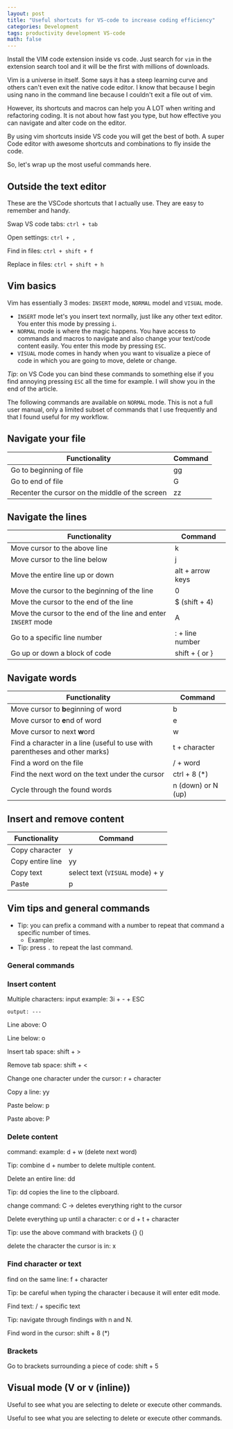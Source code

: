 ```yaml
---
layout: post
title: "Useful shortcuts for VS-code to increase coding efficiency"
categories: Development
tags: productivity development VS-code
math: false
---
```


Install the VIM code extension inside vs code. Just search for `vim` in the extension search tool and it will be the first with millions of downloads.

Vim is a universe in itself. Some says it has a steep learning curve and others can't even exit the native code editor. I know that because I begin using nano in the command line because I couldn't exit a file out of vim.

However, its shortcuts and macros can help you A LOT when writing and refactoring coding. It is not about how fast you type, but how effective you can navigate and alter code on the editor.

By using vim shortcuts inside VS code you will get the best of both. A super Code editor with awesome shortcuts and combinations to fly inside the code.

So, let's wrap up the most useful commands here.

## Outside the text editor

These are the VSCode shortcuts that I actually use. They are easy to remember and handy.

Swap VS code tabs: `ctrl + tab`

Open settings: `ctrl + ,`

Find in files: `ctrl + shift + f`

Replace in files: `ctrl + shift + h`

## Vim basics

Vim has essentially 3 modes: `INSERT` mode, `NORMAL` model and `VISUAL` mode.

* `INSERT` mode let's you insert text normally, just like any other text editor. You enter this mode by pressing `i`.
* `NORMAL` mode is where the magic happens. You have access to commands and macros to navigate and also change your text/code content easily. You enter this mode by pressing `ESC`.
* `VISUAL` mode comes in handy when you want to visualize a piece of code in which you are going to move, delete or change. 

_Tip_: on VS Code you can bind these commands to something else if you find annoying pressing `ESC` all the time for example. I will show you in the end of the article. 

The following commands are available on `NORMAL` mode. This is not a full user manual, only a limited subset of commands that I use frequently and that I found useful for my workflow.

## Navigate your file

| Functionality                                   | Command |
| ----------------------------------------------- | ------- |
| Go to beginning of file                         | gg      |
| Go to end of file                               | G       |
| Recenter the cursor on the middle of the screen | zz      |

## Navigate the lines

| Functionality                                                  | Command          |
| -------------------------------------------------------------- | ---------------- |
| Move cursor to the above line                                  | k                |
| Move cursor to the line below                                  | j                |
| Move the entire line up or down                                | alt + arrow keys |
| Move the cursor to the beginning of the line                   | 0                |
| Move the cursor to the end of the line                         | $ (shift + 4)    |
| Move the cursor to the end of the line and enter `INSERT` mode | A                |
| Go to a specific line number                                   | : + line number  |
| Go up or down a block of code                                  | shift + { or }   |

## Navigate words 

| Functionality                                                               | Command            |
| --------------------------------------------------------------------------- | ------------------ |
| Move cursor to **b**eginning of word                                        | b                  |
| Move cursor to **e**nd of word                                              | e                  |
| Move cursor to next **w**ord                                                | w                  |
| Find a character in a line (useful to use with parentheses and other marks) | t + character      |
| Find a word on the file                                                     | / + word           |
| Find the next word on the text under the cursor                             | ctrl + 8 (*)       |
| Cycle through the found words                                               | n (down) or N (up) |

## Insert and remove content

| Functionality    | Command                         |
| ---------------- | ------------------------------- |
| Copy character   | y                               |
| Copy entire line | yy                              |
| Copy text        | select text (`VISUAL` mode) + y |
| Paste            | p                               |

## Vim tips and general commands

* Tip: you can prefix a command with a number to repeat that command a specific number of times.
  * Example: 
* Tip: press `.` to repeat the last command.

### General commands


### Insert content

Multiple characters:
    input example: 3i + - + ESC

    output: ---

Line above: O

Line below: o

Insert tab space: shift + >

Remove tab space: shift + <

Change one character under the cursor: r + character

Copy a line: yy

Paste below: p

Paste above: P

### Delete content

command: example: d + w (delete next word)

Tip: combine d + number to delete multiple content.

Delete an entire line: dd

Tip: dd copies the line to the clipboard.

change command: C -> deletes everything right to the cursor

Delete everything up until a character: c or d + t + character

Tip: use the above command with brackets {} ()

delete the character the cursor is in: x

### Find character or text

find on the same line: f + character

Tip: be careful when typing the character i because it will enter edit mode.

Find text: / + specific text

Tip: navigate through findings with n and N.

Find word in the cursor: shift + 8 (*)

### Brackets

Go to brackets surrounding a piece of code: shift + 5

## Visual mode (V or v (inline))

Useful to see what you are selecting to delete or execute other commands.

Useful to see what you are selecting to delete or execute other commands.